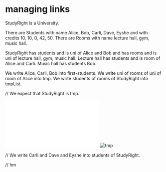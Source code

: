 # managing links

StudyRight is a University. 

There are Students with name Alice, Bob, Carli, Dave, Eyshe
and with credits 10, 10, 0, 42, 50.
There are Rooms  with name lecture hall, gym, music hall.

StudyRight has students and is uni of Alice and Bob
and has rooms and is uni of lecture hall, gym, music hall.
Lecture hall has students and is room of Alice and Carli.
Music hall has students Bob. 

We write Alice, Carli, Bob into first-students. 
We write uni of rooms of uni of room of Alice into tmp. 
We write students of rooms of StudyRight into tmpList.

// We expect that StudyRight is tmp. 

![tmp](out.txt)
![tmp](out.svg)



// We write Carli and Dave and Eyshe into students of StudyRight. 

// hm